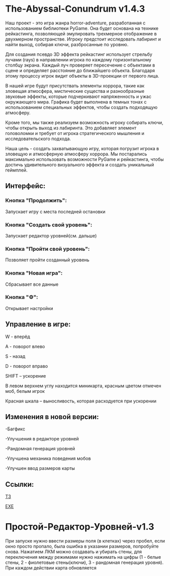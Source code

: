 # The-Abyssal-Conundrum v1.4.3

Наш проект - это игра жанра horror-adventure, разработанная с использованием библиотеки PyGame. Она будет основана на технике рейкастинга, позволяющей эмулировать трехмерное отображение в двухмерном пространстве. Игроку предстоит исследовать лабиринт и найти выход, собирая ключи, разбросанные по уровню.

Для создания псевдо 3D эффекта рейкастинг использует стрельбу лучами (rays) в направлении игрока по каждому горизонтальному столбцу экрана. Каждый луч проверяет пересечение с объектами в сцене и определяет расстояние до ближайшего объекта. Благодаря этому процессу игрок видит объекты в 3D-проекции от первого лица.

В нашей игре будут присутствать элементы хоррора, такие как зловещая атмосфера, мистические существа и разнообразные звуковые эффекты, которые подчеркивают напряженность и ужас окружающего мира. Графика будет выполнена в темных тонах с использованием специальных эффектов, чтобы создать подходящую атмосферу.

Кроме того, мы также реализуем возможность игроку собирать ключи, чтобы открыть выход из лабиринта. Это добавляет элемент головоломки и требует от игрока стратегического мышления и исследовательского подхода.

Наша цель - создать захватывающую игру, которая погрузит игрока в зловещую и атмосферную атмосферу хоррора. Мы постарались максимально использовать возможности PyGame и рейкастинга, чтобы достичь удивительного визуального эффекта и создать уникальный геймплей.





## Интерфейс:

### Кнопка "Продолжить":

Запускает игру с места последней остановки 

### Кнопка "Создать свой уровень":

Запускает редактор уровней(см. дальше)

### Кнопка "Пройти свой уровень":

Позволяет пройти созданный уровень

### Кнопка "Новая игра":

Сбрасывает все данные

### Кнопка "⚙️":

Открывает настройки



## Управление в игре:

W - вперёд

A - поворот влево

S - назад

D - поворот вправо

SHIFT – ускорение 

В левом верхнем углу находится миникарта, красным цветом отмечен моб, белым игрок 

Красная шкала – выносливость, которая расходуется при ускорении




## Изменения в новой версии:

-Багфикс

-Улучшения в редакторе уровней

-Рандомная генерация уровней

-Улучшена механика поведения мобов

-Улучшен ввод размеров карты





## Ссылки:

[ТЗ](https://drive.google.com/file/d/1xODTfngfSECFaphNRwCinq4V2_vXJDQq/view?usp=sharing)

[EXE](https://drive.google.com/file/d/1O0iiEObs6hQ_xfwRAT81YvWHRgXbsZ2H/view?usp=sharing)



# Простой-Редактор-Уровней-v1.3

При запуске нужно ввести размеры поля (в клетках) через пробел, если окно просто пропало, была ошибка в указании размеров, попробуйте снова. Нажатием ЛКМ можно создавать и убирать стены, для переключения между режимами нужно нажимать на цифры (1 - белые стены, 2 - фиолетовые стены(ключи), 3 - рандомная генерация уровня). При каждом действии карта обновляется


